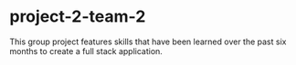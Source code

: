 # project-2-team-2
This group project features skills that have been learned over the past six months to create a full stack application.
